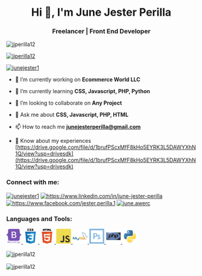 <h1 align="center">Hi 👋, I'm June Jester Perilla</h1>
<h3 align="center">Freelancer | Front End Developer</h3>

<p align="left"> <img src="https://komarev.com/ghpvc/?username=jjperilla12&label=Profile%20views&color=0e75b6&style=flat" alt="jjperilla12" /> </p>

<p align="left"> <a href="https://github.com/ryo-ma/github-profile-trophy"><img src="https://github-profile-trophy.vercel.app/?username=jjperilla12" alt="jjperilla12" /></a> </p>

<p align="left"> <a href="https://twitter.com/junejester1" target="blank"><img src="https://img.shields.io/twitter/follow/junejester1?logo=twitter&style=for-the-badge" alt="junejester1" /></a> </p>

- 🔭 I’m currently working on **Ecommerce World LLC**

- 🌱 I’m currently learning **CSS, Javascript, PHP, Python**

- 👯 I’m looking to collaborate on **Any Project**

- 💬 Ask me about **CSS, Javascript, PHP, HTML**

- 📫 How to reach me **junejesterperilla@gmail.com**

- 📄 Know about my experiences [https://drive.google.com/file/d/1brufPScxMfF8kHo5EYRK3L5DAWYXhN1Q/view?usp=drivesdk](https://drive.google.com/file/d/1brufPScxMfF8kHo5EYRK3L5DAWYXhN1Q/view?usp=drivesdk)

<h3 align="left">Connect with me:</h3>
<p align="left">
<a href="https://twitter.com/junejester1" target="blank"><img align="center" src="https://raw.githubusercontent.com/rahuldkjain/github-profile-readme-generator/master/src/images/icons/Social/twitter.svg" alt="junejester1" height="30" width="40" /></a>
<a href="https://linkedin.com/in/https://www.linkedin.com/in/june-jester-perilla" target="blank"><img align="center" src="https://raw.githubusercontent.com/rahuldkjain/github-profile-readme-generator/master/src/images/icons/Social/linked-in-alt.svg" alt="https://www.linkedin.com/in/june-jester-perilla" height="30" width="40" /></a>
<a href="https://fb.com/https://www.facebook.com/jester.perilla.1" target="blank"><img align="center" src="https://raw.githubusercontent.com/rahuldkjain/github-profile-readme-generator/master/src/images/icons/Social/facebook.svg" alt="https://www.facebook.com/jester.perilla.1" height="30" width="40" /></a>
<a href="https://instagram.com/june.awerc" target="blank"><img align="center" src="https://raw.githubusercontent.com/rahuldkjain/github-profile-readme-generator/master/src/images/icons/Social/instagram.svg" alt="june.awerc" height="30" width="40" /></a>
</p>

<h3 align="left">Languages and Tools:</h3>
<p align="left"> <a href="https://getbootstrap.com" target="_blank" rel="noreferrer"> <img src="https://raw.githubusercontent.com/devicons/devicon/master/icons/bootstrap/bootstrap-plain-wordmark.svg" alt="bootstrap" width="40" height="40"/> </a> <a href="https://www.w3schools.com/css/" target="_blank" rel="noreferrer"> <img src="https://raw.githubusercontent.com/devicons/devicon/master/icons/css3/css3-original-wordmark.svg" alt="css3" width="40" height="40"/> </a> <a href="https://www.w3.org/html/" target="_blank" rel="noreferrer"> <img src="https://raw.githubusercontent.com/devicons/devicon/master/icons/html5/html5-original-wordmark.svg" alt="html5" width="40" height="40"/> </a> <a href="https://developer.mozilla.org/en-US/docs/Web/JavaScript" target="_blank" rel="noreferrer"> <img src="https://raw.githubusercontent.com/devicons/devicon/master/icons/javascript/javascript-original.svg" alt="javascript" width="40" height="40"/> </a> <a href="https://www.mysql.com/" target="_blank" rel="noreferrer"> <img src="https://raw.githubusercontent.com/devicons/devicon/master/icons/mysql/mysql-original-wordmark.svg" alt="mysql" width="40" height="40"/> </a> <a href="https://www.photoshop.com/en" target="_blank" rel="noreferrer"> <img src="https://raw.githubusercontent.com/devicons/devicon/master/icons/photoshop/photoshop-line.svg" alt="photoshop" width="40" height="40"/> </a> <a href="https://www.php.net" target="_blank" rel="noreferrer"> <img src="https://raw.githubusercontent.com/devicons/devicon/master/icons/php/php-original.svg" alt="php" width="40" height="40"/> </a> <a href="https://www.python.org" target="_blank" rel="noreferrer"> <img src="https://raw.githubusercontent.com/devicons/devicon/master/icons/python/python-original.svg" alt="python" width="40" height="40"/> </a> </p>

<p><img align="center" src="https://github-readme-stats.vercel.app/api/top-langs?username=jjperilla12&show_icons=true&locale=en&layout=compact" alt="jjperilla12" /></p>

<p><img align="center" src="https://github-readme-streak-stats.herokuapp.com/?user=jjperilla12&" alt="jjperilla12" /></p>
